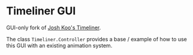 # Timeliner GUI

GUI-only fork of [Josh Koo's Timeliner](http://www.github.com/zz85/timeliner.git).

The class `Timeliner.Controller` provides a base / example of how to use this GUI with an existing animation system.

